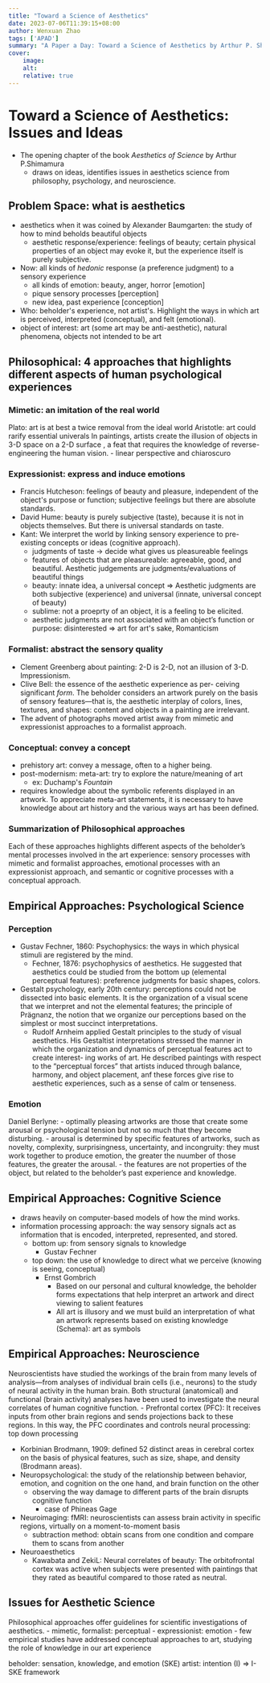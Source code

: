 ```yaml
---
title: "Toward a Science of Aesthetics"
date: 2023-07-06T11:39:15+08:00
author: Wenxuan Zhao
tags: ['APAD']
summary: "A Paper a Day: Toward a Science of Aesthetics by Arthur P. Shimamura" 
cover:
    image: 
    alt: 
    relative: true
---
```


# Toward a Science of Aesthetics: Issues and Ideas 
- The opening chapter of the book *Aesthetics of Science* by Arthur P.Shimamura 
    - draws on ideas, identifies issues in aesthetics science from philosophy, psychology, and neuroscience. 

## Problem Space: what is aesthetics 
- aesthetics when it was coined by Alexander Baumgarten: the study of how to mind beholds beautiful objects 
    - aesthetic response/experience: feelings of beauty; certain physical properties of an object may evoke it, but the experience itself is purely subjective. 
- Now: all kinds of *hedonic* response (a preference judgment) to a sensory experience
    - all kinds of emotion: beauty, anger, horror [emotion]
    - pique sensory processes [perception]
    - new idea, past experience [conception]
- Who: beholder's experience, not artist's. Highlight the ways in which art is perceived, interpreted (conceptual), and felt (emotional). 
- object of interest: art (some art may be anti-aesthetic), natural phenomena, objects not intended to be art 

## Philosophical: 4 approaches that highlights different aspects of human psychological experiences 

### Mimetic: an imitation of the real world
Plato: art is at best a twice removal from the ideal world 
Aristotle: art could rarify essential univerals 
In paintings, artists create the illusion of objects in 3-D space on a 2-D surface , a feat that requires the knowledge of reverse-engineering the human vision.
    - linear perspective and chiaroscuro

### Expressionist: express and induce emotions 
- Francis Hutcheson: feelings of beauty and pleasure, independent of the object's purpose or function; subjective feelings but there are absolute standards. 
- David Hume: beauty is purely subjective (taste), because it is not in objects themselves. But there is universal standards on taste. 
- Kant: We interpret the world by linking sensory experience to pre-existing concepts or ideas (cognitive approach).
    - judgments of taste -> decide what gives us pleasureable feelings
    - features of objects that are pleasureable: agreeable, good, and beautiful. Aesthetic judgements are judgments/evaluations of beautiful things 
    - beauty: innate idea, a universal concept => Aesthetic judgments are both subjective (experience) and universal (innate, universal concept of beauty)
    - sublime: not a proeprty of an object, it is a feeling to be elicited.
    -  aesthetic judgments are not associated with an object’s function or purpose: disinterested => art for art's sake, Romanticism 

### Formalist: abstract the sensory quality
- Clement Greenberg about painting: 2-D is 2-D, not an illusion of 3-D. Impressionism.  
- Clive Bell: the essence of the aesthetic experience as per- ceiving significant *form*. The beholder considers an artwork purely on the basis of sensory features—that is, the aesthetic interplay of colors, lines, textures, and shapes: content and objects in a painting are irrelevant.
- The advent of photographs moved artist away from mimetic and expressionist approaches to a formalist approach. 

### Conceptual: convey a concept
- prehistory art: convey a message, often to a higher being.
- post-modernism: meta-art: try to explore the nature/meaning of art
    - ex: Duchamp's *Fountain* 
- requires knowledge about the symbolic referents displayed in an artwork. To appreciate meta-art statements, it is necessary to have knowledge about art history and the various ways art has been defined.

### Summarization of Philosophical approaches
Each of these approaches highlights different aspects of the beholder’s mental processes involved in the art experience: sensory processes with mimetic and formalist approaches, emotional processes with an expressionist approach, and semantic or cognitive processes with a conceptual approach.


## Empirical Approaches: Psychological Science 
### Perception
- Gustav Fechner, 1860: Psychophysics: the ways in which physical stimuli are registered by the mind.
    - Fechner, 1876: psychophysics of aesthetics. He suggested that aesthetics could be studied from the bottom up (elemental perceptual features): preference judgments for basic shapes, colors. 
- Gestalt psychology, early 20th century: perceptions could not be dissected into basic elements. It is the organization of a visual scene that we interpret and not the elemental features; the principle of Prägnanz, the notion that we organize our perceptions based on the simplest or most succinct interpretations.
    - Rudolf Arnheim applied Gestalt principles to the study of visual aesthetics. His Gestaltist interpretations stressed the manner in which the organization and dynamics of perceptual features act to create interest- ing works of art. He described paintings with respect to the “perceptual forces” that artists induced through balance, harmony, and object placement, anf these forces give rise to aesthetic experiences, such as a sense of calm or tenseness.

### Emotion
Daniel Berlyne: 
    - optimally pleasing artworks are those that create some arousal or psychological tension but not so much that they become disturbing.
    - arousal is determined by specific features of artworks, such as novelty, complexity, surprisingness, uncertainty, and incongruity: they must work together to produce emotion, the greater the nuumber of those features, the greater the arousal. 
        - the features are not properties of the object, but related to the beholder’s past experience and knowledge.

## Empirical Approaches: Cognitive Science 
- draws heavily on computer-based models of how the mind works.
- information processing approach: the way sensory signals act as information that is encoded, interpreted, represented, and stored. 
    - bottom up: from sensory signals to knowledge
        - Gustav Fechner
    - top down: the use of knowledge to direct what we perceive (knowing is seeing, conceptual)
        - Ernst Gombrich
            - Based on our personal and cultural knowledge, the beholder forms expectations that help interpret an artwork and direct viewing to salient features
            - All art is illusory and we must build an interpretation of what an artwork represents based on existing knowledge (Schema): art as symbols

## Empirical Approaches: Neuroscience
Neuroscientists have studied the workings of the brain from many levels of analysis—from analyses of individual brain cells (i.e., neurons) to the study of neural activity in the human brain. Both structural (anatomical) and functional (brain activity) analyses have been used to investigate the neural correlates of human cognitive function.
    - Prefrontal cortex (PFC): It receives inputs from other brain regions and sends projections back to these regions. In this way, the PFC coordinates and controls neural processing: top down processing
- Korbinian Brodmann, 1909: defined 52 distinct areas in cerebral cortex on the basis of physical features, such as size, shape, and density (Brodmann areas).
- Neuropsychological: the study of the relationship between behavior, emotion, and cognition on the one hand, and brain function on the other
    - observing the way damage to different parts of the brain disrupts cognitive function
        - case of Phineas Gage
- Neuroimaging: fMRI: neuroscientists can assess brain activity in specific regions, virtually on a moment-to-moment basis
    - subtraction method: obtain scans from one condition and compare them to scans from another
- Neuroaesthetics
    - Kawabata and ZekiL: Neural correlates of beauty: The orbitofrontal cortex was active when subjects were presented with paintings that they rated as beautiful compared to those rated as neutral. 

## Issues for Aesthetic Science
Philosophical approaches offer guidelines for scientific investigations of aesthetics.
    - mimetic, formalist: perceptual 
    - expressionist: emotion 
    - few empirical studies have addressed conceptual approaches to art, studying the role of knowledge in our art experience 

beholder: sensation, knowledge, and emotion (SKE)
artist: intention (I)
=> I-SKE framework